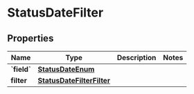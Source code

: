
# StatusDateFilter

## Properties
| Name | Type | Description | Notes |
| ------------ | ------------- | ------------- | ------------- |
| **&#x60;field&#x60;** | [**StatusDateEnum**](StatusDateEnum.md) |  |  |
| **filter** | [**StatusDateFilterFilter**](StatusDateFilterFilter.md) |  |  |



